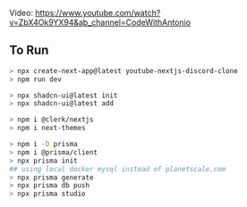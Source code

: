 Video: https://www.youtube.com/watch?v=ZbX4Ok9YX94&ab_channel=CodeWithAntonio

## To Run

```bash
> npx create-next-app@latest youtube-nextjs-discord-clone
> npm run dev

> npx shadcn-ui@latest init
> npx shadcn-ui@latest add

> npm i @clerk/nextjs
> npm i next-themes

> npm i -D prisma
> npm i @prisma/client
> npx prisma init
## using local docker mysql instead of planetscale.com
> npx prisma generate
> npx prisma db push
> npx prisma studio
```